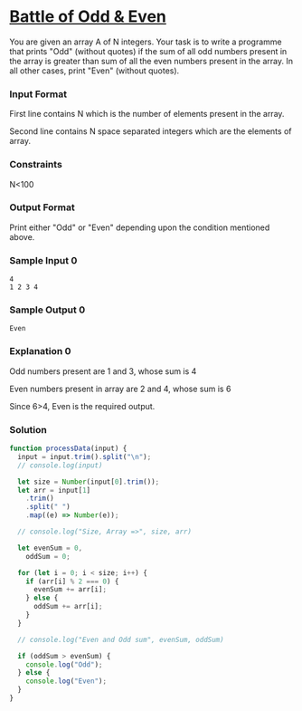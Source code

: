 # [Battle of Odd & Even](https://www.hackerrank.com/contests/cohort-3-module-1-1-2/challenges/battle-of-odd-even)

You are given an array A of N integers. Your task is to write a programme that prints "Odd" (without quotes) if the sum of all odd numbers present in the array is greater than sum of all the even numbers present in the array. In all other cases, print "Even" (without quotes).

### Input Format

First line contains N which is the number of elements present in the array.

Second line contains N space separated integers which are the elements of array.

### Constraints

N<100

### Output Format

Print either "Odd" or "Even" depending upon the condition mentioned above.

### Sample Input 0

```
4
1 2 3 4
```

### Sample Output 0

```
Even
```

### Explanation 0

Odd numbers present are 1 and 3, whose sum is 4

Even numbers present in array are 2 and 4, whose sum is 6

Since 6>4, Even is the required output.

### Solution

```javascript
function processData(input) {
  input = input.trim().split("\n");
  // console.log(input)

  let size = Number(input[0].trim());
  let arr = input[1]
    .trim()
    .split(" ")
    .map((e) => Number(e));

  // console.log("Size, Array =>", size, arr)

  let evenSum = 0,
    oddSum = 0;

  for (let i = 0; i < size; i++) {
    if (arr[i] % 2 === 0) {
      evenSum += arr[i];
    } else {
      oddSum += arr[i];
    }
  }

  // console.log("Even and Odd sum", evenSum, oddSum)

  if (oddSum > evenSum) {
    console.log("Odd");
  } else {
    console.log("Even");
  }
}
```
